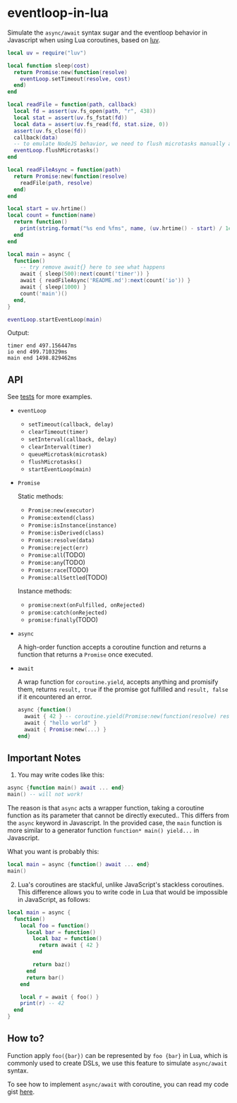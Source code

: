 # eventloop-in-lua

Simulate the `async/await` syntax sugar and the eventloop behavior in Javascript when using Lua coroutines, based on [luv](https://github.com/luvit/luv/tree/master).

```lua
local uv = require("luv")

local function sleep(cost)
  return Promise:new(function(resolve)
    eventLoop.setTimeout(resolve, cost)
  end)
end

local readFile = function(path, callback)
  local fd = assert(uv.fs_open(path, "r", 438))
  local stat = assert(uv.fs_fstat(fd))
  local data = assert(uv.fs_read(fd, stat.size, 0))
  assert(uv.fs_close(fd))
  callback(data)
  -- to emulate NodeJS behavior, we need to flush microtasks manually after each (macro)task
  eventLoop.flushMicrotasks()
end

local readFileAsync = function(path)
  return Promise:new(function(resolve)
    readFile(path, resolve)
  end)
end

local start = uv.hrtime()
local count = function(name)
  return function()
    print(string.format("%s end %fms", name, (uv.hrtime() - start) / 1e6))
  end
end

local main = async {
  function()
    -- try remove await{} here to see what happens
    await { sleep(500):next(count('timer')) }
    await { readFileAsync('README.md'):next(count('io')) }
    await { sleep(1000) }
    count('main')()
  end,
}

eventLoop.startEventLoop(main)
```

Output:

```
timer end 497.156447ms
io end 499.710329ms
main end 1498.829462ms
```

## API

  See [tests](./tests) for more examples.

+ `eventLoop`

  - `setTimeout(callback, delay)`
  - `clearTimeout(timer)`
  - `setInterval(callback, delay)`
  - `clearInterval(timer)`
  - `queueMicrotask(microtask)`
  - `flushMicrotasks()`
  - `startEventLoop(main)`

+ `Promise`

  Static methods:

  - `Promise:new(executor)`
  - `Promise:extend(class)`
  - `Promise:isInstance(instance)`
  - `Promise:isDerived(class)`
  - `Promise:resolve(data)`
  - `Promise:reject(err)`
  - `Promise:all`(TODO)
  - `Promise:any`(TODO)
  - `Promise:race`(TODO)
  - `Promise:allSettled`(TODO)

  Instance methods:

  - `promise:next(onFulfilled, onRejected)`
  - `promise:catch(onRejected)`
  - `promise:finally`(TODO)

+ `async`

  A high-order function accepts a coroutine function and returns a function that returns a `Promise` once executed.

+ `await`

  A wrap function for `coroutine.yield`, accepts anything and promisify them, returns `result, true` if the promise got fulfilled and `result, false` if it encountered an error.

  ```lua
  async {function()
    await { 42 } -- coroutine.yield(Promise:new(function(resolve) resolve(42) end))
    await { "hello world" }
    await { Promise:new(...) }
  end}
  ```

## Important Notes

1. You may write codes like this:

```lua
async {function main() await ... end}
main() -- will not work!
```

The reason is that `async` acts a wrapper function, taking a coroutine function as its parameter that cannot be directly executed.. This differs from the `async` keyword in Javascript. In the provided case, the `main` function is more similar to a generator function `function* main() yield...` in Javascript.

What you want is probably this:

```lua
local main = async {function() await ... end}
main()
```

2. Lua's coroutines are stackful, unlike JavaScript's stackless coroutines. This difference allows you to write code in Lua that would be impossible in JavaScript, as follows:

```lua
local main = async {
  function()
    local foo = function()
      local bar = function()
        local baz = function()
          return await { 42 }
        end

        return baz()
      end
      return bar()
    end

    local r = await { foo() }
    print(r) -- 42
  end
}
```


## How to?

Function apply `foo({bar})` can be represented by `foo {bar}` in Lua, which is commonly used to create DSLs, we use this feature to simulate `async/await` syntax.

To see how to implement `async/await` with coroutine, you can read my code gist [here](https://gist.github.com/EverSeenTOTOTO/ac0a60de5568be71f6fc80c9e155ac7f).
